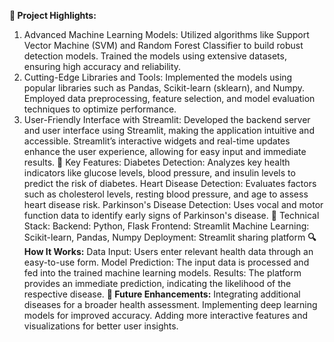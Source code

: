 **🧠 Project Highlights:**
1. Advanced Machine Learning Models:
Utilized algorithms like Support Vector Machine (SVM) and Random Forest Classifier to build robust detection models.
Trained the models using extensive datasets, ensuring high accuracy and reliability.
2. Cutting-Edge Libraries and Tools:
Implemented the models using popular libraries such as Pandas, Scikit-learn (sklearn), and Numpy.
Employed data preprocessing, feature selection, and model evaluation techniques to optimize performance.
3. User-Friendly Interface with Streamlit:
Developed the backend server and user interface using Streamlit, making the application intuitive and accessible.
Streamlit’s interactive widgets and real-time updates enhance the user experience, allowing for easy input and immediate results.
🌟 Key Features:
Diabetes Detection: Analyzes key health indicators like glucose levels, blood pressure, and insulin levels to predict the risk of diabetes.
Heart Disease Detection: Evaluates factors such as cholesterol levels, resting blood pressure, and age to assess heart disease risk.
Parkinson's Disease Detection: Uses vocal and motor function data to identify early signs of Parkinson's disease.
🚀 Technical Stack:
Backend: Python, Flask
Frontend: Streamlit
Machine Learning: Scikit-learn, Pandas, Numpy
Deployment: Streamlit sharing platform
**🔍 How It Works:**
Data Input: Users enter relevant health data through an easy-to-use form.
Model Prediction: The input data is processed and fed into the trained machine learning models.
Results: The platform provides an immediate prediction, indicating the likelihood of the respective disease.
**🎯 Future Enhancements:**
Integrating additional diseases for a broader health assessment.
Implementing deep learning models for improved accuracy.
Adding more interactive features and visualizations for better user insights.
